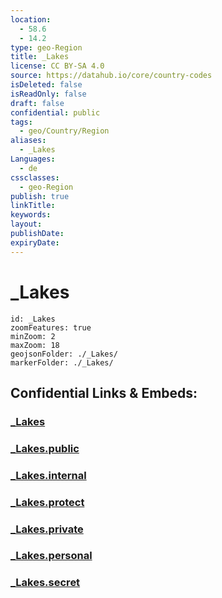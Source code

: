 ```yaml
---
location:
  - 58.6
  - 14.2
type: geo-Region
title: _Lakes
license: CC BY-SA 4.0
source: https://datahub.io/core/country-codes
isDeleted: false
isReadOnly: false
draft: false
confidential: public
tags:
  - geo/Country/Region
aliases:
  - _Lakes
Languages:
  - de
cssclasses:
  - geo-Region
publish: true
linkTitle:
keywords:
layout:
publishDate:
expiryDate:
---
```


# _Lakes

```leaflet
id: _Lakes
zoomFeatures: true 
minZoom: 2 
maxZoom: 18
geojsonFolder: ./_Lakes/
markerFolder: ./_Lakes/
```


## Confidential Links & Embeds: 

### [_Lakes](/_Standards/Earth/Continent/Europe/Europe~North/Sweden/Provinces~Sweden/Västra_Götaland/_Lakes.md) 

### [_Lakes.public](/_public/Earth/Continent/Europe/Europe~North/Sweden/Provinces~Sweden/Västra_Götaland/_Lakes.public.md) 

### [_Lakes.internal](/_internal/Earth/Continent/Europe/Europe~North/Sweden/Provinces~Sweden/Västra_Götaland/_Lakes.internal.md) 

### [_Lakes.protect](/_protect/Earth/Continent/Europe/Europe~North/Sweden/Provinces~Sweden/Västra_Götaland/_Lakes.protect.md) 

### [_Lakes.private](/_private/Earth/Continent/Europe/Europe~North/Sweden/Provinces~Sweden/Västra_Götaland/_Lakes.private.md) 

### [_Lakes.personal](/_personal/Earth/Continent/Europe/Europe~North/Sweden/Provinces~Sweden/Västra_Götaland/_Lakes.personal.md) 

### [_Lakes.secret](/_secret/Earth/Continent/Europe/Europe~North/Sweden/Provinces~Sweden/Västra_Götaland/_Lakes.secret.md)

